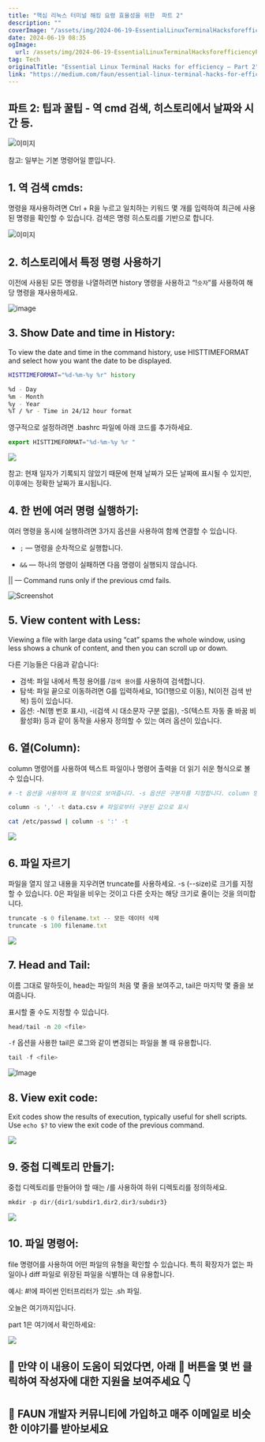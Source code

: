 ```yaml
---
title: "핵심 리눅스 터미널 해킹 요령 효율성을 위한  파트 2"
description: ""
coverImage: "/assets/img/2024-06-19-EssentialLinuxTerminalHacksforefficiencyPart2_0.png"
date: 2024-06-19 08:35
ogImage: 
  url: /assets/img/2024-06-19-EssentialLinuxTerminalHacksforefficiencyPart2_0.png
tag: Tech
originalTitle: "Essential Linux Terminal Hacks for efficiency — Part 2"
link: "https://medium.com/faun/essential-linux-terminal-hacks-for-efficiency-part-2-84c1036d8258"
---
```



## 파트 2: 팁과 꿀팁 - 역 cmd 검색, 히스토리에서 날짜와 시간 등.

![이미지](/assets/img/2024-06-19-EssentialLinuxTerminalHacksforefficiencyPart2_0.png)

참고: 일부는 기본 명령어일 뿐입니다.

## 1. 역 검색 cmds:

<div class="content-ad"></div>

명령을 재사용하려면 Ctrl + R을 누르고 일치하는 키워드 몇 개를 입력하여 최근에 사용된 명령을 확인할 수 있습니다. 검색은 명령 히스토리를 기반으로 합니다.

![이미지](https://miro.medium.com/v2/resize:fit:1400/1*8d6OCQLH_WCzvQCcUpCfcQ.gif)

## 2. 히스토리에서 특정 명령 사용하기

이전에 사용된 모든 명령을 나열하려면 history 명령을 사용하고 “!`숫자`”를 사용하여 해당 명령을 재사용하세요.

<div class="content-ad"></div>


![image](/assets/img/2024-06-19-EssentialLinuxTerminalHacksforefficiencyPart2_1.png)

## 3. Show Date and time in History:

To view the date and time in the command history, use HISTTIMEFORMAT and select how you want the date to be displayed.

```sh
HISTTIMEFORMAT="%d-%m-%y %r" history

%d - Day
%m - Month
%y - Year
%T / %r - Time in 24/12 hour format
```  

<div class="content-ad"></div>

영구적으로 설정하려면 .bashrc 파일에 아래 코드를 추가하세요.

```js
export HISTTIMEFORMAT="%d-%m-%y %r "
```

<img src="/assets/img/2024-06-19-EssentialLinuxTerminalHacksforefficiencyPart2_2.png" />

참고: 현재 일자가 기록되지 않았기 때문에 현재 날짜가 모든 날짜에 표시될 수 있지만, 이후에는 정확한 날짜가 표시됩니다.

<div class="content-ad"></div>

## 4. 한 번에 여러 명령 실행하기:

여러 명령을 동시에 실행하려면 3가지 옵션을 사용하여 함께 연결할 수 있습니다.

-  `;` — 명령을 순차적으로 실행합니다.

- `&&` — 하나의 명령이 실패하면 다음 명령이 실행되지 않습니다.

<div class="content-ad"></div>


|| — Command runs only if the previous cmd fails.

![Screenshot](/assets/img/2024-06-19-EssentialLinuxTerminalHacksforefficiencyPart2_3.png)

## 5. View content with Less:

Viewing a file with large data using “cat” spams the whole window, using less shows a chunk of content, and then you can scroll up or down.


<div class="content-ad"></div>

다른 기능들은 다음과 같습니다:

- 검색: 파일 내에서 특정 용어를 /`검색 용어`를 사용하여 검색합니다.
- 탐색: 파일 끝으로 이동하려면 G를 입력하세요, 1G(1행으로 이동), N(이전 검색 반복) 등이 있습니다.
- 옵션: -N(행 번호 표시), -i(검색 시 대소문자 구분 없음), -S(텍스트 자동 줄 바꿈 비활성화) 등과 같이 동작을 사용자 정의할 수 있는 여러 옵션이 있습니다.

## 6. 열(Column):

column 명령어를 사용하여 텍스트 파일이나 명령어 출력을 더 읽기 쉬운 형식으로 볼 수 있습니다.

<div class="content-ad"></div>

```sh
# -t 옵션을 사용하여 표 형식으로 보여줍니다. -s 옵션은 구분자를 지정합니다. column 명령어로 실행하거나 다른 명령어의 출력을 column으로 파이핑하세요.

column -s ',' -t data.csv # 파일로부터 구분된 값으로 표시

cat /etc/passwd | column -s ':' -t
```

<img src="/assets/img/2024-06-19-EssentialLinuxTerminalHacksforefficiencyPart2_4.png" />

## 6. 파일 자르기


<div class="content-ad"></div>

파일을 열지 않고 내용을 지우려면 truncate를 사용하세요. -s (--size)로 크기를 지정할 수 있습니다. 0은 파일을 비우는 것이고 다른 숫자는 해당 크기로 줄이는 것을 의미합니다.

```js
truncate -s 0 filename.txt -- 모든 데이터 삭제
truncate -s 100 filename.txt
```

<img src="/assets/img/2024-06-19-EssentialLinuxTerminalHacksforefficiencyPart2_5.png" />

## 7. Head and Tail:

<div class="content-ad"></div>

이름 그대로 말하듯이, head는 파일의 처음 몇 줄을 보여주고, tail은 마지막 몇 줄을 보여줍니다.

표시할 줄 수도 지정할 수 있습니다.

```js
head/tail -n 20 <file>
```

`-f` 옵션을 사용한 tail은 로그와 같이 변경되는 파일을 볼 때 유용합니다.

<div class="content-ad"></div>

```js
tail -f <file>
```

![Image](/assets/img/2024-06-19-EssentialLinuxTerminalHacksforefficiencyPart2_6.png)

## 8. View exit code:

Exit codes show the results of execution, typically useful for shell scripts. Use `echo $?` to view the exit code of the previous command.  

<div class="content-ad"></div>

<img src="/assets/img/2024-06-19-EssentialLinuxTerminalHacksforefficiencyPart2_7.png" />

## 9. 중첩 디렉토리 만들기:

중첩 디렉토리를 만들어야 할 때는 /를 사용하여 하위 디렉토리를 정의하세요.

```js
mkdir -p dir/{dir1/subdir1,dir2,dir3/subdir3}
```

<div class="content-ad"></div>

<img src="/assets/img/2024-06-19-EssentialLinuxTerminalHacksforefficiencyPart2_8.png" />

## 10. 파일 명령어:

file 명령어를 사용하여 어떤 파일의 유형을 확인할 수 있습니다. 특히 확장자가 없는 파일이나 diff 파일로 위장된 파일을 식별하는 데 유용합니다.

예시: #!에 파이썬 인터프리터가 있는 .sh 파일.

<div class="content-ad"></div>

오늘은 여기까지입니다.

part 1은 여기에서 확인하세요:

<img src="/assets/img/2024-06-19-EssentialLinuxTerminalHacksforefficiencyPart2_10.png" />

<div class="content-ad"></div>

## 👋 만약 이 내용이 도움이 되었다면, 아래 👏 버튼을 몇 번 클릭하여 작성자에 대한 지원을 보여주세요 👇

## 🚀 FAUN 개발자 커뮤니티에 가입하고 매주 이메일로 비슷한 이야기를 받아보세요